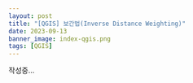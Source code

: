 ```yaml
---
layout: post
title: "[QGIS] 보간법(Inverse Distance Weighting)"
date: 2023-09-13
banner_image: index-qgis.png
tags: [QGIS]
---
```


작성중...

<!--more-->

